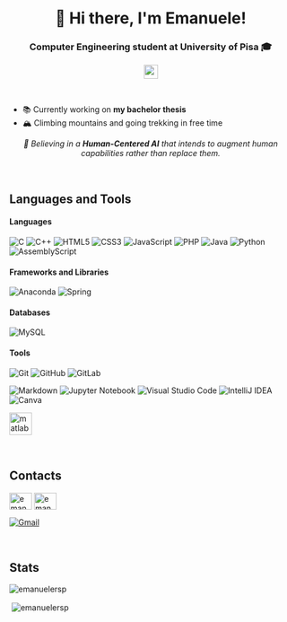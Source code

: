 <h1 align="center">👋 Hi there, I'm Emanuele!</h1>
<h3 align="center">Computer Engineering student at University of Pisa 🎓</h3>

<p align="center"> <img src="https://komarev.com/ghpvc/?username=emanuelersp&label=Profile%20views&color=8fe697&style=flat-square" alt="emanuelersp" height="25"/> </p>

<br>

- 📚 Currently working on **my bachelor thesis**
- 🏔️ Climbing mountains and going trekking in free time

<p align="center"><i>🌱 Believing in a <b>Human-Centered AI</b> that intends to augment human capabilities rather than replace them.</i></p>

<br>

## Languages and Tools

#### Languages

![C](https://img.shields.io/badge/c-%2300599C.svg?style=for-the-badge&logo=c&logoColor=white) ![C++](https://img.shields.io/badge/c++-%2300599C.svg?style=for-the-badge&logo=c%2B%2B&logoColor=white)  ![HTML5](https://img.shields.io/badge/html5-%23E34F26.svg?style=for-the-badge&logo=html5&logoColor=white) ![CSS3](https://img.shields.io/badge/css3-%231572B6.svg?style=for-the-badge&logo=css3&logoColor=white) ![JavaScript](https://img.shields.io/badge/javascript-%23323330.svg?style=for-the-badge&logo=javascript&logoColor=%23F7DF1E) ![PHP](https://img.shields.io/badge/php-%23777BB4.svg?style=for-the-badge&logo=php&logoColor=white) ![Java](https://img.shields.io/badge/java-%23ED8B00.svg?style=for-the-badge&logo=openjdk&logoColor=white) ![Python](https://img.shields.io/badge/python-3670A0?style=for-the-badge&logo=python&logoColor=ffdd54) ![AssemblyScript](https://img.shields.io/badge/assembly%20script-%23000000.svg?style=for-the-badge&logo=assemblyscript&logoColor=white)

#### Frameworks and Libraries
![Anaconda](https://img.shields.io/badge/Anaconda-%2344A833.svg?style=for-the-badge&logo=anaconda&logoColor=white) ![Spring](https://img.shields.io/badge/spring-%236DB33F.svg?style=for-the-badge&logo=spring&logoColor=white)


#### Databases
![MySQL](https://img.shields.io/badge/mysql-%2300f.svg?style=for-the-badge&logo=mysql&logoColor=white)

<!--- 

![MongoDB](https://img.shields.io/badge/MongoDB-%234ea94b.svg?style=for-the-badge&logo=mongodb&logoColor=white)

![Neo4J](https://img.shields.io/badge/Neo4j-008CC1?style=for-the-badge&logo=neo4j&logoColor=white)

![Redis](https://img.shields.io/badge/redis-%23DD0031.svg?style=for-the-badge&logo=redis&logoColor=white)


--->


#### Tools

![Git](https://img.shields.io/badge/git-%23F05033.svg?style=for-the-badge&logo=git&logoColor=white) ![GitHub](https://img.shields.io/badge/github-%23121011.svg?style=for-the-badge&logo=github&logoColor=white) ![GitLab](https://img.shields.io/badge/gitlab-%23181717.svg?style=for-the-badge&logo=gitlab&logoColor=white)

![Markdown](https://img.shields.io/badge/markdown-%23000000.svg?style=for-the-badge&logo=markdown&logoColor=white) 
![Jupyter Notebook](https://img.shields.io/badge/jupyter-%23FA0F00.svg?style=for-the-badge&logo=jupyter&logoColor=white) ![Visual Studio Code](https://img.shields.io/badge/Visual%20Studio%20Code-0078d7.svg?style=for-the-badge&logo=visual-studio-code&logoColor=white) ![IntelliJ IDEA](https://img.shields.io/badge/IntelliJIDEA-000000.svg?style=for-the-badge&logo=intellij-idea&logoColor=white) ![Canva](https://img.shields.io/badge/Canva-%2300C4CC.svg?style=for-the-badge&logo=Canva&logoColor=white)

<p align="left">
    <a href="https://www.mathworks.com/" target="_blank" rel="noreferrer"> <img src="https://upload.wikimedia.org/wikipedia/commons/2/21/Matlab_Logo.png" alt="matlab" width="40" height="40"/> </a>
    
</p><br>

## Contacts

<p align="left">
    <a href="https://linkedin.com/in/emanuele-respino" target="blank"><img align="center" src="https://raw.githubusercontent.com/rahuldkjain/github-profile-readme-generator/master/src/images/icons/Social/linked-in-alt.svg" alt="emanuele respino" height="30" width="40" /></a>
    <a href="https://instagram.com/emanuele.rsp" target="blank"><img align="center" src="https://raw.githubusercontent.com/rahuldkjain/github-profile-readme-generator/master/src/images/icons/Social/instagram.svg" alt="emanuele.rsp" height="30" width="40" /></a>
</p>

[![Gmail](https://img.shields.io/badge/Gmail-D14836?style=for-the-badge&logo=gmail&logoColor=white)](mailto:emanuelerespino@gmail.com)

<br>

## Stats

<p><img align="center" src="https://github-readme-stats.vercel.app/api/top-langs?username=emanuelersp&show_icons=true&locale=en&layout=compact" alt="emanuelersp" /></p>
<p>&nbsp;<img align="center" src="https://github-readme-stats.vercel.app/api?username=emanuelersp&show_icons=true&locale=en" alt="emanuelersp" /></p>

